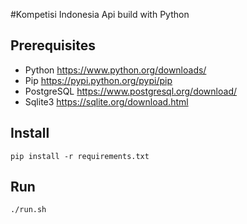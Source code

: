 #Kompetisi Indonesia Api build with Python

## Prerequisites
- Python https://www.python.org/downloads/
- Pip https://pypi.python.org/pypi/pip 
- PostgreSQL https://www.postgresql.org/download/
- Sqlite3 https://sqlite.org/download.html

## Install
```
pip install -r requirements.txt
```

## Run 
```
./run.sh
```